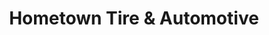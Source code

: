 ---
title: "Hometown Tire & Automotive"
url: /monroe/hometown-tire-und-automotive/
shop: Autowerkstatt
---